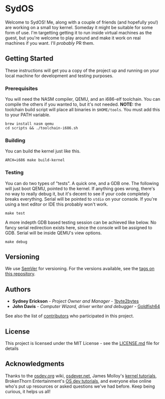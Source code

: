 # SydOS

Welcome to SydOS! Me, along with a couple of friends (and hopefully you!) are working on a small toy kernel. Someday it
might be suitable for some form of use. I'm targetting getting it to run inside virtual machines as the guest, but you're
welcome to play around and make it work on real machines if you want. I'll *probably* PR them.

## Getting Started

These instructions will get you a copy of the project up and running on your local machine for development and testing purposes.

### Prerequisites

You will need the NASM compiler, QEMU, and an i686-elf toolchain. You can compile the others if you wanted to, but it's not needed.
**NOTE:** the toolchain build script will place all binaries in `$HOME/tools`. You must add this to your PATH variable.

```
brew install nasm qemu
cd scripts && ./toolchain-i686.sh
```

### Building

You can build the kernel just like this.

```
ARCH=i686 make build-kernel
```

### Testing

You can do two types of "tests". A quick one, and a GDB one. The following will just boot QEMU, pointed to the kernel.
If anything goes wrong, there's no way to really debug it, but it's decent to see if your code completely breaks everything.
Serial will be pointed to `stdio` on your console. If you're using a text editor or IDE this probably won't work.

```
make test
```

A more indepth GDB based testing session can be achieved like below. No fancy serial redirection exists here, since the
console will be assigned to GDB. Serial will be inside QEMU's view options.

```
make debug
```

## Versioning

We use [SemVer](http://semver.org/) for versioning. For the versions available, see the [tags on this repository](https://github.com/1byte2bytes/SydOS/releases). 

## Authors

* **Sydney Erickson** - *Project Owner and Manager* - [1byte2bytes](https://github.com/1byte2bytes)
* **John Davis** - *Computer Wizard, driver writer and debugger* - [Goldfish64](https://github.com/Goldfish64)

See also the list of [contributors](https://github.com/1byte2bytes/SydOS/graphs/contributors) who participated in this project.

## License

This project is licensed under the MIT License - see the [LICENSE.md](LICENSE.md) file for details

## Acknowledgments

Thanks to the [osdev.org](https://wiki.osdev.org/Main_Page) wiki, [osdever.net](http://www.osdever.net/), James Molloy's [kernel tutorials](http://www.jamesmolloy.co.uk/tutorial_html/), BrokenThorn Entertainment's [OS dev tutorials](http://www.brokenthorn.com/Resources/OSDevIndex.html), and everyone else online who's put up resources or asked questions we've had before. Keep being curious, it helps us all!
